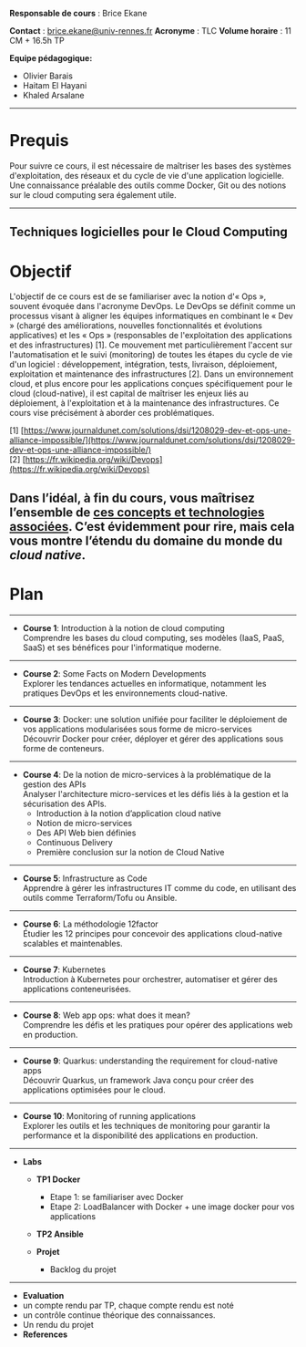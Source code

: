 

**Responsable de cours** : Brice Ekane

**Contact** : brice.ekane@univ-rennes.fr
**Acronyme** : TLC
**Volume horaire** : 11 CM + 16.5h TP

**Equipe pédagogique:**

- Olivier Barais
- Haitam El Hayani
- Khaled Arsalane

---

# Prequis

Pour suivre ce cours, il est nécessaire de maîtriser les bases des systèmes d'exploitation, des réseaux et du cycle de vie d'une application logicielle. Une connaissance préalable des outils comme Docker, Git ou des notions sur le cloud computing sera également utile.

---

## Techniques logicielles pour le Cloud Computing
# Objectif


L'objectif de ce cours est de se familiariser avec la notion d'« Ops », souvent évoquée dans l'acronyme DevOps. Le DevOps se définit comme un processus visant à aligner les équipes informatiques en combinant le « Dev » (chargé des améliorations, nouvelles fonctionnalités et évolutions applicatives) et les « Ops » (responsables de l'exploitation des applications et des infrastructures) [1]. Ce mouvement met particulièrement l'accent sur l'automatisation et le suivi (monitoring) de toutes les étapes du cycle de vie d'un logiciel : développement, intégration, tests, livraison, déploiement, exploitation et maintenance des infrastructures [2]. Dans un environnement cloud, et plus encore pour les applications conçues spécifiquement pour le cloud (cloud-native), il est capital de maîtriser les enjeux liés au déploiement, à l'exploitation et à la maintenance des infrastructures. Ce cours vise précisément à aborder ces problématiques.


[1] [https://www.journaldunet.com/solutions/dsi/1208029-dev-et-ops-une-alliance-impossible/](https://www.journaldunet.com/solutions/dsi/1208029-dev-et-ops-une-alliance-impossible/)  
[2] [https://fr.wikipedia.org/wiki/Devops](https://fr.wikipedia.org/wiki/Devops)

Dans l’idéal, à fin du cours, vous maîtrisez l’ensemble de [ces concepts et technologies associées](https://landscape.cncf.io/). C’est évidemment pour rire, mais cela vous montre l’étendu du domaine du monde du _cloud native_.
---

# Plan
---

- **Course 1**: Introduction à la notion de cloud computing  
    Comprendre les bases du cloud computing, ses modèles (IaaS, PaaS, SaaS) et ses bénéfices pour l'informatique moderne.
    
---

- **Course 2**: Some Facts on Modern Developments  
    Explorer les tendances actuelles en informatique, notamment les pratiques DevOps et les environnements cloud-native.
    
---

- **Course 3**: Docker: une solution unifiée pour faciliter le déploiement de vos applications modularisées sous forme de micro-services  
    Découvrir Docker pour créer, déployer et gérer des applications sous forme de conteneurs.
    
---

- **Course 4**: De la notion de micro-services à la problématique de la gestion des APIs  
    Analyser l'architecture micro-services et les défis liés à la gestion et la sécurisation des APIs.
     - Introduction à la notion d’application cloud native
     - Notion de micro-services
     - Des API Web bien définies
     - Continuous Delivery
     - Première conclusion sur la notion de Cloud Native

---

    
- **Course 5**: Infrastructure as Code  
    Apprendre à gérer les infrastructures IT comme du code, en utilisant des outils comme Terraform/Tofu ou Ansible.
---

    
- **Course 6**: La méthodologie 12factor  
    Étudier les 12 principes pour concevoir des applications cloud-native scalables et maintenables.
---

    
- **Course 7**: Kubernetes  
    Introduction à Kubernetes pour orchestrer, automatiser et gérer des applications conteneurisées.
---

    
- **Course 8**: Web app ops: what does it mean?  
    Comprendre les défis et les pratiques pour opérer des applications web en production.
---

    
- **Course 9**: Quarkus: understanding the requirement for cloud-native apps  
    Découvrir Quarkus, un framework Java conçu pour créer des applications optimisées pour le cloud.
    
---

- **Course 10**: Monitoring of running applications  
    Explorer les outils et les techniques de monitoring pour garantir la performance et la disponibilité des applications en production.
---

        
- **Labs**
    - **TP1 Docker**
        - Etape 1: se familiariser avec Docker
        - Etape 2: LoadBalancer with Docker + une image docker pour vos applications
    - **TP2 Ansible**

    - **Projet**
        - Backlog du projet
---
- **Evaluation**
-    un compte rendu par TP, chaque compte rendu est noté
-    un contrôle continue théorique des connaissances.
-    Un rendu  du projet
- **References**
    
